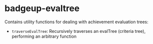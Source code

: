 # badgeup-evaltree

Contains utility functions for dealing with achievement evaluation trees:
 * `traverseEvalTree`: Recursively traverses an evalTree (criteria tree), performing an arbitrary function
